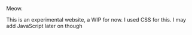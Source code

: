 Meow.

This is an experimental website, a WIP for now.
I used CSS for this. I may add JavaScript later on though
